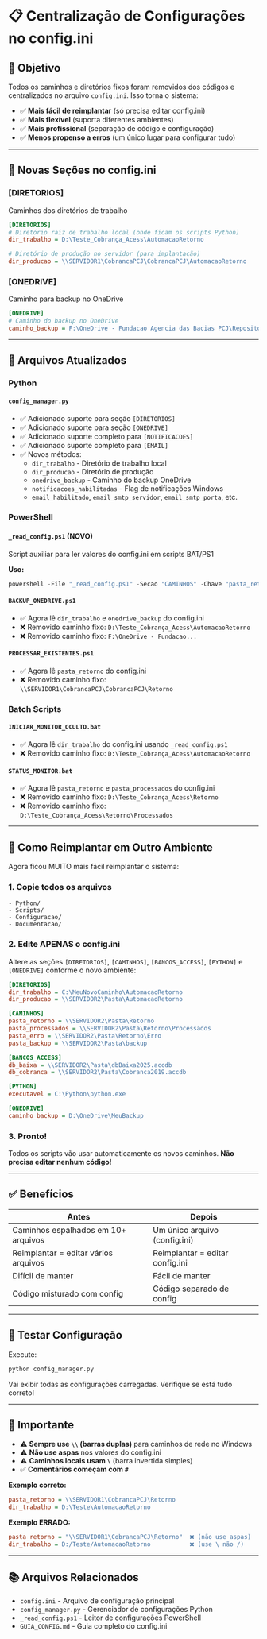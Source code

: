 # 📋 Centralização de Configurações no config.ini

## 🎯 Objetivo

Todos os caminhos e diretórios fixos foram removidos dos códigos e centralizados no arquivo `config.ini`. Isso torna o sistema:

- ✅ **Mais fácil de reimplantar** (só precisa editar config.ini)
- ✅ **Mais flexível** (suporta diferentes ambientes)
- ✅ **Mais profissional** (separação de código e configuração)
- ✅ **Menos propenso a erros** (um único lugar para configurar tudo)

---

## 📁 Novas Seções no config.ini

### **[DIRETORIOS]**
Caminhos dos diretórios de trabalho

```ini
[DIRETORIOS]
# Diretório raiz de trabalho local (onde ficam os scripts Python)
dir_trabalho = D:\Teste_Cobrança_Acess\AutomacaoRetorno

# Diretório de produção no servidor (para implantação)
dir_producao = \\SERVIDOR1\CobrancaPCJ\CobrancaPCJ\AutomacaoRetorno
```

### **[ONEDRIVE]**
Caminho para backup no OneDrive

```ini
[ONEDRIVE]
# Caminho do backup no OneDrive
caminho_backup = F:\OneDrive - Fundacao Agencia das Bacias PCJ\Repositorio_TI\Manuais\SCPCJ\AutomaçãoDbBaixa
```

---

## 🔧 Arquivos Atualizados

### **Python**

#### `config_manager.py`
- ✅ Adicionado suporte para seção `[DIRETORIOS]`
- ✅ Adicionado suporte para seção `[ONEDRIVE]`
- ✅ Adicionado suporte completo para `[NOTIFICACOES]`
- ✅ Adicionado suporte completo para `[EMAIL]`
- ✅ Novos métodos:
  - `dir_trabalho` - Diretório de trabalho local
  - `dir_producao` - Diretório de produção
  - `onedrive_backup` - Caminho do backup OneDrive
  - `notificacoes_habilitadas` - Flag de notificações Windows
  - `email_habilitado`, `email_smtp_servidor`, `email_smtp_porta`, etc.

### **PowerShell**

#### `_read_config.ps1` (NOVO)
Script auxiliar para ler valores do config.ini em scripts BAT/PS1

**Uso:**
```powershell
powershell -File "_read_config.ps1" -Secao "CAMINHOS" -Chave "pasta_retorno"
```

#### `BACKUP_ONEDRIVE.ps1`
- ✅ Agora lê `dir_trabalho` e `onedrive_backup` do config.ini
- ❌ Removido caminho fixo: `D:\Teste_Cobrança_Acess\AutomacaoRetorno`
- ❌ Removido caminho fixo: `F:\OneDrive - Fundacao...`

#### `PROCESSAR_EXISTENTES.ps1`
- ✅ Agora lê `pasta_retorno` do config.ini
- ❌ Removido caminho fixo: `\\SERVIDOR1\CobrancaPCJ\CobrancaPCJ\Retorno`

### **Batch Scripts**

#### `INICIAR_MONITOR_OCULTO.bat`
- ✅ Agora lê `dir_trabalho` do config.ini usando `_read_config.ps1`
- ❌ Removido caminho fixo: `D:\Teste_Cobrança_Acess\AutomacaoRetorno`

#### `STATUS_MONITOR.bat`
- ✅ Agora lê `pasta_retorno` e `pasta_processados` do config.ini
- ❌ Removido caminho fixo: `D:\Teste_Cobrança_Acess\Retorno`
- ❌ Removido caminho fixo: `D:\Teste_Cobrança_Acess\Retorno\Processados`

---

## 🚀 Como Reimplantar em Outro Ambiente

Agora ficou MUITO mais fácil reimplantar o sistema:

### **1. Copie todos os arquivos**
```
- Python/
- Scripts/
- Configuracao/
- Documentacao/
```

### **2. Edite APENAS o config.ini**

Altere as seções `[DIRETORIOS]`, `[CAMINHOS]`, `[BANCOS_ACCESS]`, `[PYTHON]` e `[ONEDRIVE]` conforme o novo ambiente:

```ini
[DIRETORIOS]
dir_trabalho = C:\MeuNovoCaminho\AutomacaoRetorno
dir_producao = \\SERVIDOR2\Pasta\AutomacaoRetorno

[CAMINHOS]
pasta_retorno = \\SERVIDOR2\Pasta\Retorno
pasta_processados = \\SERVIDOR2\Pasta\Retorno\Processados
pasta_erro = \\SERVIDOR2\Pasta\Retorno\Erro
pasta_backup = \\SERVIDOR2\Pasta\backup

[BANCOS_ACCESS]
db_baixa = \\SERVIDOR2\Pasta\dbBaixa2025.accdb
db_cobranca = \\SERVIDOR2\Pasta\Cobranca2019.accdb

[PYTHON]
executavel = C:\Python\python.exe

[ONEDRIVE]
caminho_backup = D:\OneDrive\MeuBackup
```

### **3. Pronto!**
Todos os scripts vão usar automaticamente os novos caminhos. **Não precisa editar nenhum código!**

---

## ✅ Benefícios

| Antes | Depois |
|-------|--------|
| Caminhos espalhados em 10+ arquivos | Um único arquivo (config.ini) |
| Reimplantar = editar vários arquivos | Reimplantar = editar config.ini |
| Difícil de manter | Fácil de manter |
| Código misturado com config | Código separado de config |

---

## 🧪 Testar Configuração

Execute:
```bash
python config_manager.py
```

Vai exibir todas as configurações carregadas. Verifique se está tudo correto!

---

## 📌 Importante

- ⚠️ **Sempre use `\\` (barras duplas)** para caminhos de rede no Windows
- ⚠️ **Não use aspas** nos valores do config.ini
- ⚠️ **Caminhos locais usam `\`** (barra invertida simples)
- ✅ **Comentários começam com `#`**

**Exemplo correto:**
```ini
pasta_retorno = \\SERVIDOR1\CobrancaPCJ\Retorno
dir_trabalho = D:\Teste\AutomacaoRetorno
```

**Exemplo ERRADO:**
```ini
pasta_retorno = "\\SERVIDOR1\CobrancaPCJ\Retorno"  ❌ (não use aspas)
dir_trabalho = D:/Teste/AutomacaoRetorno           ❌ (use \ não /)
```

---

## 📚 Arquivos Relacionados

- `config.ini` - Arquivo de configuração principal
- `config_manager.py` - Gerenciador de configurações Python
- `_read_config.ps1` - Leitor de configurações PowerShell
- `GUIA_CONFIG.md` - Guia completo do config.ini
